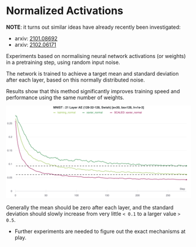 # Normalized Activations

**NOTE**: it turns out similar ideas have already recently been investigated:
- arxiv: [2101.08692](https://arxiv.org/abs/2101.08692)
- arxiv: [2102.06171](https://arxiv.org/abs/2102.06171)

Experiments based on normalising neural network activations (or weights)
in a pretraining step, using random input noise.

The network is trained to achieve a target mean and standard deviation after each layer,
based on this normally distributed noise.

Results show that this method significantly improves training speed and
performance using the same number of weights.

![](docs/img/21_layer_ae_swish_marked.png)

Generally the mean should be zero after each layer, and the standard deviation should
slowly increase from very little `< 0.1` to a larger value `> 0.5`.

- Further experiments are needed to figure out the exact mechanisms at play.
